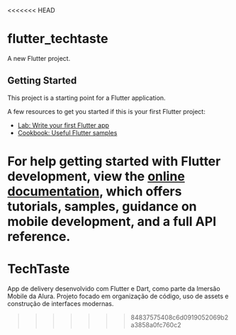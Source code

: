 <<<<<<< HEAD
# flutter_techtaste

A new Flutter project.

## Getting Started

This project is a starting point for a Flutter application.

A few resources to get you started if this is your first Flutter project:

- [Lab: Write your first Flutter app](https://docs.flutter.dev/get-started/codelab)
- [Cookbook: Useful Flutter samples](https://docs.flutter.dev/cookbook)

For help getting started with Flutter development, view the
[online documentation](https://docs.flutter.dev/), which offers tutorials,
samples, guidance on mobile development, and a full API reference.
=======
# TechTaste
App de delivery desenvolvido com Flutter e Dart, como parte da Imersão Mobile da Alura. Projeto focado em organização de código, uso de assets e construção de interfaces modernas.
>>>>>>> 84837575408c6d0919052069b2a3858a0fc760c2
